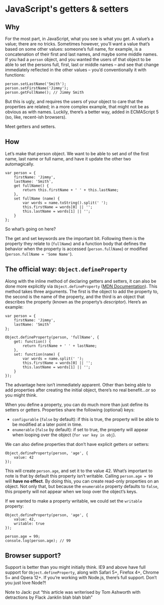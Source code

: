 # JavaScript's getters & setters

## Why

For the most part, in JavaScript, what you see is what you get. A value’s a value; there are no tricks. Sometimes however, you’ll want a value that’s based on some other values: someone’s full name, for example, is a concatenation of their first and last names, and maybe some middle names. If you had a `person` object, and you wanted the users of that object to be able to set the persons full, first, last or middle names – and see that change immediately reflected in the other values – you’d conventionally it with functions:

```
person.setLastName('Smith');
person.setFirstName('Jimmy');
person.getFullName(); // Jimmy Smith
```

But this is ugly, and requires the users of your object to care that the properties are related; in a more complex example, that might not be as obvious as with names. Luckily, there’s a better way, added in ECMAScript 5 (so, like, recent-ish browsers).

Meet getters and setters.

## How

Let’s make that person object. We want to be able to set and of the first name, last name or full name, and have it update the other two automagically.

```
var person = {
    firstName: 'Jimmy',
    lastName: 'Smith',
    get fullName() {
        return this.firstName + ' ' + this.lastName;
    },
    set fullName (name) {
        var words = name.toString().split(' ');
        this.firstName = words[0] || '';
        this.lastName = words[1] || '';
    }
};
```

So what’s going on here?

The get and set keywords are the important bit. Following them is the property they relate to (`fullName`) and a function body that defines the behavior when the property is accessed (`person.fullName`) or modified (`person.fullName = 'Some Name'`).

## The official way: `Object.defineProperty`

Along with the inline method of declaring getters and setters, it can also be done more explicitly via `Object.defineProperty` ([MDN Documentation](https://developer.mozilla.org/en-US/docs/Web/JavaScript/Reference/Global_Objects/Object/defineProperty)). This method takes three arguments. The first is the object to add the property to, the second is the name of the property, and the third is an object that describes the property (known as the property’s _descriptor_). Here’s an example:

```
var person = {
    firstName: 'Jimmy',
    lastName: 'Smith'
};

Object.defineProperty(person, 'fullName', {
    get: function() {
        return firstName + ' ' + lastName;
    },
    set: function(name) {
        var words = name.split(' ');
        this.firstName = words[0] || '';
        this.lastName = words[1] || '';
    }
});
```

The advantage here isn’t immediately apparent. Other than being able to add properties after creating the initial object, there’s no real benefit...or so you might think.

When you define a property, you can do much more than just define its setters or getters. Properties share the following (optional) keys:

- `configurable` (`false` by default): if this is true, the property will be able to be modified at a later point in time. 
- `enumerable` (`false` by default): if set to true, the property will appear when looping over the object (`for var key in obj`).

We can also define properties that don’t have explicit getters or setters:

```
Object.defineProperty(person, 'age', {
    value: 42
});
```

This will create `person.age`, and set it to the value 42. What’s important to note is that by default this property isn’t writable. Calling `person.age = 99` will __have no effect__. By doing this, you can create read-only properties on an object. Not only that, but because the `enumerable` property defaults to `false`, this property will not appear when we loop over the object’s keys.

If we wanted to make a property writable, we could set the `writable` property:

```
Object.defineProperty(person, 'age', {
    value: 42,
    writable: true
});

person.age = 99;
console.log(person.age); // 99
```

## Browser support?

Support is better than you might initially think. IE9 and above have full support for `Object.defineProperty`, along with Safari 5+, Firefox 4+, Chrome 5+ and Opera 12+. If you’re working with Node.js, there’s full support. Don’t you just love Node?!

Note to Jack: put “this article was writerised by Tom Ashworth with detractions by Flack Janklin blah blah blah”


